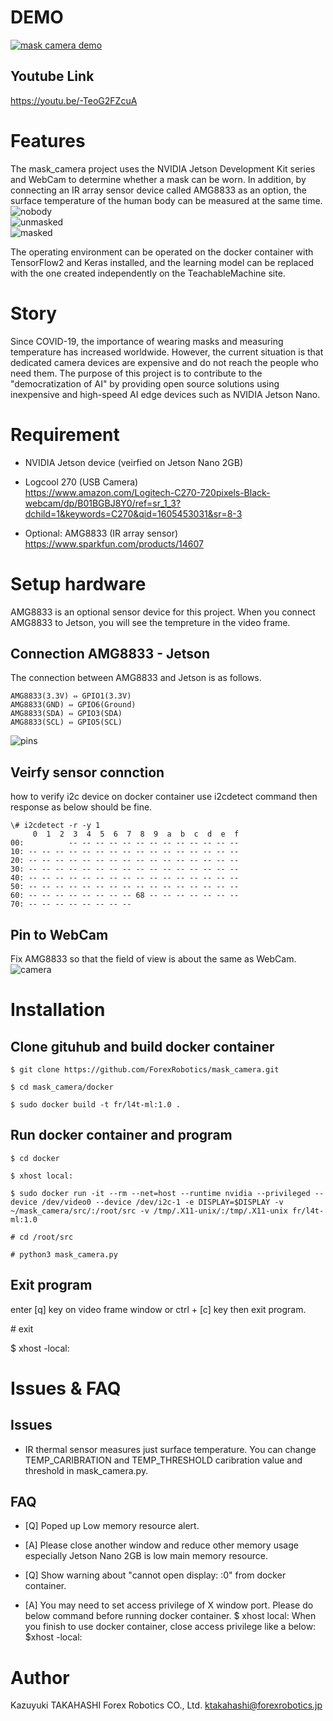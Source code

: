 # DEMO
[![mask camera demo](https://img.youtube.com/vi/-TeoG2FZcuA/0.jpg)](https://www.youtube.com/watch?v=-TeoG2FZcuA)

## Youtube Link
https://youtu.be/-TeoG2FZcuA

# Features
The mask_camera project uses the NVIDIA Jetson Development Kit series and WebCam to determine whether a mask can be worn. In addition, by connecting an IR array sensor device called AMG8833 as an option, the surface temperature of the human body can be measured at the same time.  
![nobody](https://user-images.githubusercontent.com/26875192/99282398-f8c76080-2876-11eb-9500-b9f23ebd761f.png)  
![unmasked](https://user-images.githubusercontent.com/26875192/99282440-054bb900-2877-11eb-912a-304fda48a805.png)  
![masked](https://user-images.githubusercontent.com/26875192/99282483-15639880-2877-11eb-8456-5c604e7ff530.png)  
  
The operating environment can be operated on the docker container with TensorFlow2 and Keras installed, and the learning model can be replaced with the one created independently on the TeachableMachine site.

# Story
Since COVID-19, the importance of wearing masks and measuring temperature has increased worldwide. However, the current situation is that dedicated camera devices are expensive and do not reach the people who need them. The purpose of this project is to contribute to the "democratization of AI" by providing open source solutions using inexpensive and high-speed AI edge devices such as NVIDIA Jetson Nano.

# Requirement
- NVIDIA Jetson device (veirfied on Jetson Nano 2GB)

- Logcool 270 (USB Camera)   
https://www.amazon.com/Logitech-C270-720pixels-Black-webcam/dp/B01BGBJ8Y0/ref=sr_1_3?dchild=1&keywords=C270&qid=1605453031&sr=8-3
- Optional: AMG8833 (IR array sensor)  
https://www.sparkfun.com/products/14607

# Setup hardware
AMG8833 is an optional sensor device for this project.
When you connect AMG8833 to Jetson, you will see the  tempreture in the video frame.

## Connection AMG8833 - Jetson
The connection between AMG8833 and Jetson is as follows.
```
AMG8833(3.3V) ⇔ GPIO1(3.3V)
AMG8833(GND) ⇔ GPIO6(Ground)
AMG8833(SDA) ⇔ GPIO3(SDA)
AMG8833(SCL) ⇔ GPIO5(SCL)
```
![pins](https://user-images.githubusercontent.com/26875192/99282293-d7ff0b00-2876-11eb-84a2-0c57f7675e35.png)

## Veirfy sensor connction
how to verify i2c device on docker container
use i2cdetect command then response as below should be fine.
```
\# i2cdetect -r -y 1
     0  1  2  3  4  5  6  7  8  9  a  b  c  d  e  f
00:          -- -- -- -- -- -- -- -- -- -- -- -- --
10: -- -- -- -- -- -- -- -- -- -- -- -- -- -- -- --
20: -- -- -- -- -- -- -- -- -- -- -- -- -- -- -- --
30: -- -- -- -- -- -- -- -- -- -- -- -- -- -- -- --
40: -- -- -- -- -- -- -- -- -- -- -- -- -- -- -- --
50: -- -- -- -- -- -- -- -- -- -- -- -- -- -- -- --
60: -- -- -- -- -- -- -- -- 68 -- -- -- -- -- -- --
70: -- -- -- -- -- -- -- --
```
## Pin to WebCam
Fix AMG8833 so that the field of view is about the same as WebCam.  
![camera](https://user-images.githubusercontent.com/26875192/99282216-c158b400-2876-11eb-91c1-aa28599c0770.png)


# Installation
## Clone gituhub and build docker container
```
$ git clone https://github.com/ForexRobotics/mask_camera.git

$ cd mask_camera/docker

$ sudo docker build -t fr/l4t-ml:1.0 .
```
## Run docker container and program
```
$ cd docker

$ xhost local:

$ sudo docker run -it --rm --net=host --runtime nvidia --privileged --device /dev/video0 --device /dev/i2c-1 -e DISPLAY=$DISPLAY -v ~/mask_camera/src/:/root/src -v /tmp/.X11-unix/:/tmp/.X11-unix fr/l4t-ml:1.0

# cd /root/src

# python3 mask_camera.py
```

## Exit program
enter [q] key on video frame window or ctrl + [c] key then exit program.

\# exit

$ xhost -local:


# Issues & FAQ
## Issues
- IR thermal sensor measures just surface temperature. You can change TEMP_CARIBRATION and TEMP_THRESHOLD caribration value and threshold in mask_camera.py.

## FAQ
- [Q] Poped up Low memory resource alert. 
- [A] Please close another window and reduce other memory usage especially Jetson Nano 2GB is low main memory resource.

- [Q] Show warning about "cannot open display: :0" from docker container.
- [A] You may need to set access privilege of X window port. Please do below command before running docker container.
      $ xhost local:
      When you finish to use docker container, close access privilege like a below:
      $xhost -local:

# Author
Kazuyuki TAKAHASHI Forex Robotics CO., Ltd.
<ktakahashi@forexrobotics.jp>